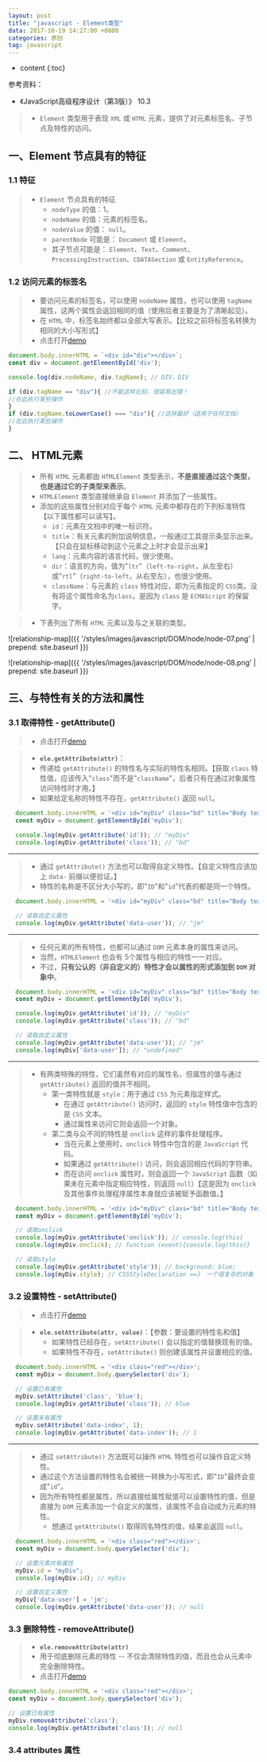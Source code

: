 ```yaml
---
layout: post
title: "javascript - Element类型"
data: 2017-10-19 14:27:00 +0800
categories: 原创
tag: javascript
---
```

* content
{:toc}

参考资料：
+ 《JavaScript高级程序设计（第3版）》 10.3

> * `Element` 类型用于表现 `XML` 或 `HTML` 元素，提供了对元素标签名、子节点及特性的访问。
<!-- more -->

## 一、Element 节点具有的特征

### 1.1 特征

> * `Element` 节点具有的特征
>    * `nodeType` 的值：1。
>    * `nodeName` 的值：元素的标签名。
>    * `nodeValue` 的值： `null`。
>    * `parentNode` 可能是： `Document` 或 `Element`。
>    * 其子节点可能是： `Element`、`Text`、`Comment`、`ProcessingInstruction`、`CDATASection` 或 `EntityReference`。

### 1.2 访问元素的标签名

> * 要访问元素的标签名，可以使用 `nodeName` 属性，也可以使用 `tagName` 属性，这两个属性会返回相同的值（使用后者主要是为了清晰起见）。
> * 在 `HTML` 中，标签名始终都以全部大写表示。【比较之前将标签名转换为相同的大小写形式】
> * 点击打开[demo](/effects/demo/demo-node/element/eg1.html)

```js
document.body.innerHTML = `<div id="div"></div>`;
const div = document.getElementById('div');

console.log(div.nodeName, div.tagName); // DIV，DIV

if (div.tagName == "div"){ //不能这样比较，很容易出错！
//在此执行某些操作
}
if (div.tagName.toLowerCase() === "div"){ //这样最好（适用于任何文档）
//在此执行某些操作
}
```

## 二、 HTML元素

> * 所有 `HTML` 元素都由 `HTMLElement` 类型表示，**不是直接通过这个类型，也是通过它的子类型来表示**。
> * `HTMLElement` 类型直接继承自 `Element` 并添加了一些属性。
> * 添加的这些属性分别对应于每个 `HTML` 元素中都存在的下列标准特性【以下属性都可以读写】。
>    * `id`：元素在文档中的唯一标识符。
>    * `title`：有关元素的附加说明信息，一般通过工具提示条显示出来。【只会在鼠标移动到这个元素之上时才会显示出来】
>    * `lang`：元素内容的语言代码，很少使用。
>    * `dir`：语言的方向，值为"`ltr`"（`left-to-right`，从左至右）或"`rtl`"（`right-to-left`，从右至左），也很少使用。
>    * `className`：与元素的 `class` 特性对应，即为元素指定的 `CSS`类。没有将这个属性命名为`class`，是因为 `class` 是 `ECMAScript` 的保留字。

> *  下表列出了所有 `HTML` 元素以及与之关联的类型。

![relationship-map]({{ '/styles/images/javascript/DOM/node/node-07.png' | prepend: site.baseurl }})

![relationship-map]({{ '/styles/images/javascript/DOM/node/node-08.png' | prepend: site.baseurl }})

## 三、与特性有关的方法和属性

### 3.1 取得特性 - getAttribute()

> * 点击打开[demo](/effects/demo/demo-node/element/eg2.html)


> * **`ele.getAttribute(attr)`**：
> * 传递给 `getAttribute()` 的特性名与实际的特性名相同。【获取 `class` 特性值，应该传入"`class`"而不是"`className`"，后者只有在通过对象属性访问特性时才用。】
> * 如果给定名称的特性不存在，`getAttribute()` 返回 `null`。

```js
  document.body.innerHTML = '<div id="myDiv" class="bd" title="Body text" data-user="jm" style="background: blue;" onclick="console.log(this)"></div>';
  const myDiv = document.getElementById('myDiv');

  console.log(myDiv.getAttribute('id')); // "myDiv"
  console.log(myDiv.getAttribute('class')); // "bd"
```

---

> * 通过 `getAttribute()` 方法也可以取得自定义特性。【自定义特性应该加上 `data-` 前缀以便验证。】
> * 特性的名称是不区分大小写的，即"`ID`"和"`id`"代表的都是同一个特性。

```js
  document.body.innerHTML = '<div id="myDiv" class="bd" title="Body text" data-user="jm" style="background: blue;" onclick="console.log(this)"></div>';

  // 读取自定义属性
  console.log(myDiv.getAttribute('data-user')); // "jm"

```

---

> * 任何元素的所有特性，也都可以通过 `DOM` 元素本身的属性来访问。
> * 当然，`HTMLElement` 也会有 5个属性与相应的特性一一对应。
> * 不过，**只有公认的（非自定义的）特性才会以属性的形式添加到 `DOM` 对象中**。

```js
  document.body.innerHTML = '<div id="myDiv" class="bd" title="Body text" data-user="jm" style="background: blue;" onclick="console.log(this)"></div>';
  const myDiv = document.getElementById('myDiv');

  console.log(myDiv.getAttribute('id')); // "myDiv"
  console.log(myDiv.getAttribute('class')); // "bd"

  // 读取自定义属性
  console.log(myDiv.getAttribute('data-user')); // "jm"
  console.log(myDiv['data-user']); // "undefined"
```

---

> * 有两类特殊的特性，它们虽然有对应的属性名，但属性的值与通过 `getAttribute()` 返回的值并不相同。
>    * 第一类特性就是 `style`：用于通过 `CSS` 为元素指定样式。
>        * 在通过 `getAttribute()` 访问时，返回的 `style` 特性值中包含的是 `CSS` 文本。
>        * 通过属性来访问它则会返回一个对象。
>    * 第二类与众不同的特性是 `onclick` 这样的事件处理程序。
>        * 当在元素上使用时，`onclick` 特性中包含的是 `JavaScript` 代码。
>        * 如果通过 `getAttribute()` 访问，则会返回相应代码的字符串。
>        * 而在访问 `onclick` 属性时，则会返回一个 `JavaScript` 函数（如果未在元素中指定相应特性，则返回 `null`）【这是因为 `onclick` 及其他事件处理程序属性本身就应该被赋予函数值。】


```js
  document.body.innerHTML = '<div id="myDiv" class="bd" title="Body text" data-user="jm" style="background: blue;" onclick="console.log(this)"></div>';
  const myDiv = document.getElementById('myDiv');

  // 读取onclick
  console.log(myDiv.getAttribute('onclick')); // console.log(this)
  console.log(myDiv.onclick); // function (event){console.log(this)}

  // 读取style
  console.log(myDiv.getAttribute('style')); // background: blue;
  console.log(myDiv.style); // CSSStyleDeclaration ==》 一个很复杂的对象
```

### 3.2 设置特性 - setAttribute()

> * 点击打开[demo](/effects/demo/demo-node/element/eg3.html)

> * **`ele.setAttribute(attr, value)`**：【参数：要设置的特性名和值】
>   * 如果特性已经存在，`setAttribute()` 会以指定的值替换现有的值。
>   * 如果特性不存在，`setAttribute()` 则创建该属性并设置相应的值。

```js
  document.body.innerHTML = '<div class="red"></div>';
  const myDiv = document.body.querySelector('div');

  // 设置已有属性
  myDiv.setAttribute('class', 'blue');
  console.log(myDiv.getAttribute('class')); // blue

  // 设置未有属性
  myDiv.setAttribute('data-index', 1);
  console.log(myDiv.getAttribute('data-index')); // 1
```

---

> * 通过 `setAttribute()` 方法既可以操作 `HTML` 特性也可以操作自定义特性。
> * 通过这个方法设置的特性名会被统一转换为小写形式，即"`ID`"最终会变成"`id`"。 
> * 因为所有特性都是属性，所以直接给属性赋值可以设置特性的值，但是直接为 `DOM` 元素添加一个自定义的属性，该属性不会自动成为元素的特性。
>   * 想通过 `getAttribute()` 取得同名特性的值，结果会返回 `null`。

```js
  document.body.innerHTML = '<div class="red"></div>';
  const myDiv = document.body.querySelector('div');

  // 设置元素共有属性
  myDiv.id = "myDiv";
  console.log(myDiv.id); // myDiv

  // 设置自定义属性
  myDiv['data-user'] = 'jm';
  console.log(myDiv.getAttribute('data-user')); // null
```

### 3.3 删除特性 - removeAttribute()

> * **`ele.removeAttribute(attr)`**
> * 用于彻底删除元素的特性 -- 不仅会清除特性的值，而且也会从元素中完全删除特性。
> * 点击打开[demo](/effects/demo/demo-node/element/eg4.html)

```js
document.body.innerHTML = '<div class="red"></div>';
const myDiv = document.body.querySelector('div');

// 设置已有属性
myDiv.removeAttribute('class');
console.log(myDiv.getAttribute('class')); // null
```

### 3.4 attributes 属性
